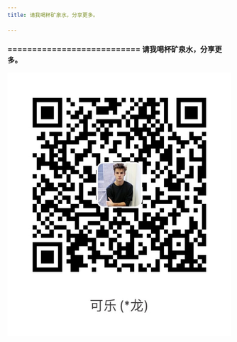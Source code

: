 ```yaml
---
title: 请我喝杯矿泉水，分享更多。

---
```


### ===========================  请我喝杯矿泉水，分享更多。

![img.png](images/UFwkRNlG05Fj9ANd.png)

